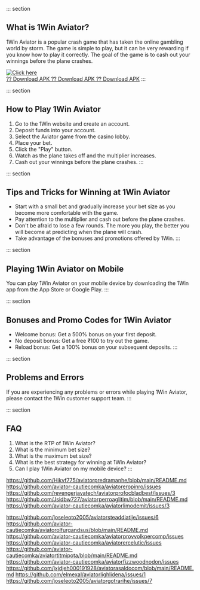 ::: section
## What is 1Win Aviator?

1Win Aviator is a popular crash game that has taken the online gambling
world by storm. The game is simple to play, but it can be very rewarding
if you know how to play it correctly. The goal of the game is to cash
out your winnings before the plane crashes.

[![Click
here](https://readscoops.com/wp-content/uploads/2023/03/Readscoop-aviator-1-1.jpg)](https://traff.sbs/deff)\
[?? Download APK ?? Download APK ?? Download
APK](https://traff.sbs/deff)
:::

::: section
## How to Play 1Win Aviator

1.  Go to the 1Win website and create an account.
2.  Deposit funds into your account.
3.  Select the Aviator game from the casino lobby.
4.  Place your bet.
5.  Click the "Play" button.
6.  Watch as the plane takes off and the multiplier increases.
7.  Cash out your winnings before the plane crashes.
:::

::: section
## Tips and Tricks for Winning at 1Win Aviator

-   Start with a small bet and gradually increase your bet size as you
    become more comfortable with the game.
-   Pay attention to the multiplier and cash out before the plane
    crashes.
-   Don\'t be afraid to lose a few rounds. The more you play, the better
    you will become at predicting when the plane will crash.
-   Take advantage of the bonuses and promotions offered by 1Win.
:::

::: section
## Playing 1Win Aviator on Mobile

You can play 1Win Aviator on your mobile device by downloading the 1Win
app from the App Store or Google Play.
:::

::: section
## Bonuses and Promo Codes for 1Win Aviator

-   Welcome bonus: Get a 500% bonus on your first deposit.
-   No deposit bonus: Get a free ₹100 to try out the game.
-   Reload bonus: Get a 100% bonus on your subsequent deposits.
:::

::: section
## Problems and Errors

If you are experiencing any problems or errors while playing 1Win
Aviator, please contact the 1Win customer support team.
:::

::: section
## FAQ

1.  What is the RTP of 1Win Aviator?
2.  What is the minimum bet size?
3.  What is the maximum bet size?
4.  What is the best strategy for winning at 1Win Aviator?
5.  Can I play 1Win Aviator on my mobile device?
:::

https://github.com/Hikvf775/aviatorpredramanhe/blob/main/README.md
https://github.com/aviator-cautiecomka/aviatoreropinro/issues
https://github.com/revengerjavatech/aviatorprofocbladbest/issues/3
https://github.com/Jsidbw727/aviatorperroaglitim/blob/main/README.md
https://github.com/aviator-cautiecomka/aviatorlimodemit/issues/3

https://github.com/joseleoto2005/aviatorsteaddiatije/issues/6
https://github.com/aviator-cautiecomka/aviatorolfurgandsus/blob/main/README.md
https://github.com/aviator-cautiecomka/aviatorprovvolkpercomp/issues
https://github.com/aviator-cautiecomka/aviatorercelutic/issues
https://github.com/aviator-cautiecomka/aviatortitmipota/blob/main/README.md
https://github.com/aviator-cautiecomka/aviatorfizzwoodnodon/issues
https://github.com/jxjdjeh000191928/aviatorasaldocom/blob/main/README.md
https://github.com/elmexal/aviatorlighlidena/issues/1
https://github.com/joseleoto2005/aviatorgotrarihe/issues/7
